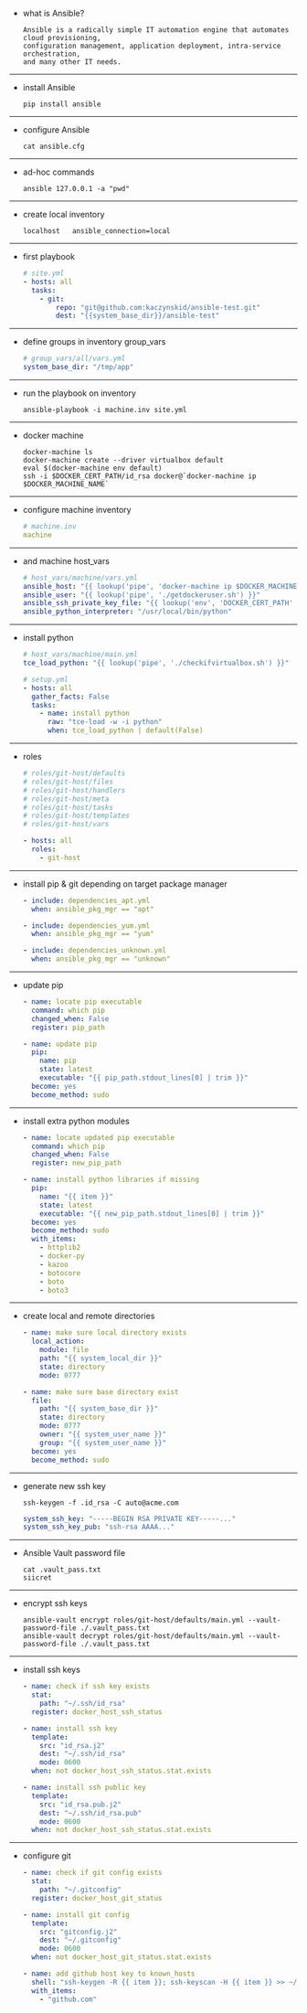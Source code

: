  - what is Ansible?
    ```text
    Ansible is a radically simple IT automation engine that automates cloud provisioning,
    configuration management, application deployment, intra-service orchestration,
    and many other IT needs.
    ```
---
 - install Ansible
    ```shell script
    pip install ansible
    ```
---
 - configure Ansible
    ```shell script
    cat ansible.cfg
    ```
---
 - ad-hoc commands
   ```shell script
   ansible 127.0.0.1 -a "pwd"
   ```
---
 - create local inventory
    ```text
    localhost	ansible_connection=local
    ```
---
 - first playbook
    ```yaml
    # site.yml
    - hosts: all
      tasks:
        - git:
            repo: "git@github.com:kaczynskid/ansible-test.git"
            dest: "{{system_base_dir}}/ansible-test"
    ```
---
 - define groups in inventory group_vars
    ```yaml
    # group_vars/all/vars.yml
    system_base_dir: "/tmp/app"
    ```
---
 - run the playbook on inventory
    ```shell script
    ansible-playbook -i machine.inv site.yml
    ```
---
 - docker machine
    ```shell script
    docker-machine ls
    docker-machine create --driver virtualbox default
    eval $(docker-machine env default)
    ssh -i $DOCKER_CERT_PATH/id_rsa docker@`docker-machine ip $DOCKER_MACHINE_NAME`
    ```
---
 - configure machine inventory
    ```yaml
    # machine.inv
    machine
    ```
---
 - and machine host_vars
    ```yaml
    # host_vars/machine/vars.yml
    ansible_host: "{{ lookup('pipe', 'docker-machine ip $DOCKER_MACHINE_NAME') }}"
    ansible_user: "{{ lookup('pipe', './getdockeruser.sh') }}"
    ansible_ssh_private_key_file: "{{ lookup('env', 'DOCKER_CERT_PATH' ) }}/id_rsa"
    ansible_python_interpreter: "/usr/local/bin/python"
    ```
---

 - install python
    ```yaml
    # host_vars/machine/main.yml
    tce_load_python: "{{ lookup('pipe', './checkifvirtualbox.sh') }}"    
    ```
    ```yaml
    # setup.yml
    - hosts: all
      gather_facts: False
      tasks:
        - name: install python
          raw: "tce-load -w -i python"
          when: tce_load_python | default(False)
    ```
---
 - roles
    ```yaml
    # roles/git-host/defaults
    # roles/git-host/files
    # roles/git-host/handlers
    # roles/git-host/meta
    # roles/git-host/tasks
    # roles/git-host/templates
    # roles/git-host/vars
    ```
    ```yaml
    - hosts: all
      roles:
        - git-host
    ```
---
 - install pip & git depending on target package manager 
    ```yaml
    - include: dependencies_apt.yml
      when: ansible_pkg_mgr == "apt"
    
    - include: dependencies_yum.yml
      when: ansible_pkg_mgr == "yum"
    
    - include: dependencies_unknown.yml
      when: ansible_pkg_mgr == "unknown"
    ```
---
 - update pip
    ```yaml
    - name: locate pip executable
      command: which pip
      changed_when: False
      register: pip_path
    
    - name: update pip
      pip:
        name: pip
        state: latest
        executable: "{{ pip_path.stdout_lines[0] | trim }}"
      become: yes
      become_method: sudo
    ```
---
 - install extra python modules
    ```yaml
    - name: locate updated pip executable
      command: which pip
      changed_when: False
      register: new_pip_path
    
    - name: install python libraries if missing
      pip:
        name: "{{ item }}"
        state: latest
        executable: "{{ new_pip_path.stdout_lines[0] | trim }}"
      become: yes
      become_method: sudo
      with_items:
        - httplib2
        - docker-py
        - kazoo
        - botocore
        - boto
        - boto3
    ```
---
 - create local and remote directories
    ```yaml
    - name: make sure local directory exists
      local_action:
        module: file
        path: "{{ system_local_dir }}"
        state: directory
        mode: 0777
    
    - name: make sure base directory exist
      file:
        path: "{{ system_base_dir }}"
        state: directory
        mode: 0777
        owner: "{{ system_user_name }}"
        group: "{{ system_user_name }}"
      become: yes
      become_method: sudo
    ```
---
 - generate new ssh key
    ```shell script
    ssh-keygen -f .id_rsa -C auto@acme.com
    ```
    ```yaml
    system_ssh_key: "-----BEGIN RSA PRIVATE KEY-----..."
    system_ssh_key_pub: "ssh-rsa AAAA..."
    ```
---
 - Ansible Vault password file
    ```shell script
    cat .vault_pass.txt 
    siicret
    ```
---
 - encrypt ssh keys
    ```shell script
    ansible-vault encrypt roles/git-host/defaults/main.yml --vault-password-file ./.vault_pass.txt
    ansible-vault decrypt roles/git-host/defaults/main.yml --vault-password-file ./.vault_pass.txt
    ```
---
 - install ssh keys
    ```yaml
    - name: check if ssh key exists
      stat:
        path: "~/.ssh/id_rsa"
      register: docker_host_ssh_status
    
    - name: install ssh key
      template:
        src: "id_rsa.j2"
        dest: "~/.ssh/id_rsa"
        mode: 0600
      when: not docker_host_ssh_status.stat.exists
    
    - name: install ssh public key
      template:
        src: "id_rsa.pub.j2"
        dest: "~/.ssh/id_rsa.pub"
        mode: 0600
      when: not docker_host_ssh_status.stat.exists
    ``` 
---
 - configure git
    ```yaml
    - name: check if git config exists
      stat:
        path: "~/.gitconfig"
      register: docker_host_git_status
    
    - name: install git config
      template:
        src: "gitconfig.j2"
        dest: "~/.gitconfig"
        mode: 0600
      when: not docker_host_git_status.stat.exists
    
    - name: add github host key to known_hosts
      shell: "ssh-keygen -R {{ item }}; ssh-keyscan -H {{ item }} >> ~/.ssh/known_hosts"
      with_items:
        - "github.com"
    ```

